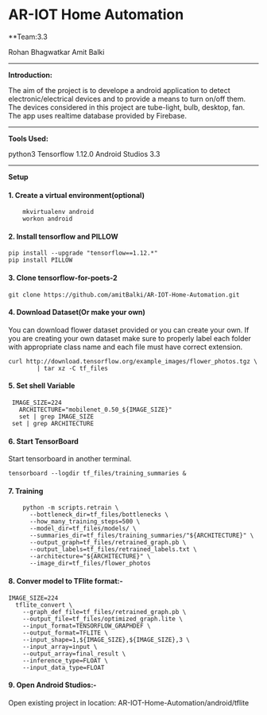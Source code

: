 # AR-IOT Home Automation

**Team:3.3

Rohan Bhagwatkar
Amit Balki

---
**Introduction:**

The aim of the project is to develope a android application to detect electronic/electrical devices and to provide a means to turn on/off them. The devices considered in this project are tube-light, bulb, desktop, fan. The app uses realtime database provided by Firebase.

---
**Tools Used:**

python3
Tensorflow 1.12.0
Android Studios 3.3

---
**Setup**

#### 1. Create a virtual environment(optional)
```
	mkvirtualenv android
	workon android
```

#### 2. Install tensorflow and PILLOW

```
pip install --upgrade "tensorflow==1.12.*"
pip install PILLOW
```

#### 3. Clone tensorflow-for-poets-2

```git clone https://github.com/amitBalki/AR-IOT-Home-Automation.git```

#### 4. Download Dataset(Or make your own)

You can download flower dataset provided or you can create your own. If you are creating your own dataset make sure to properly label each folder with appropriate class name and each file must have correct extension.

```
curl http://download.tensorflow.org/example_images/flower_photos.tgz \
    	| tar xz -C tf_files
```

#### 5. Set shell Variable
	
 ```
  IMAGE_SIZE=224
	ARCHITECTURE="mobilenet_0.50_${IMAGE_SIZE}"
	set | grep IMAGE_SIZE
  set | grep ARCHITECTURE
 ```
 
#### 6. Start TensorBoard

Start tensorboard in another terminal.
```
tensorboard --logdir tf_files/training_summaries &
``` 

#### 7. Training 

```
	python -m scripts.retrain \
	  --bottleneck_dir=tf_files/bottlenecks \
	  --how_many_training_steps=500 \
	  --model_dir=tf_files/models/ \
  	  --summaries_dir=tf_files/training_summaries/"${ARCHITECTURE}" \
  	  --output_graph=tf_files/retrained_graph.pb \
  	  --output_labels=tf_files/retrained_labels.txt \
  	  --architecture="${ARCHITECTURE}" \
  	  --image_dir=tf_files/flower_photos
```

#### 8. Conver model to TFlite format:- 
	
  ```
  IMAGE_SIZE=224
	tflite_convert \
	  --graph_def_file=tf_files/retrained_graph.pb \
	  --output_file=tf_files/optimized_graph.lite \
	  --input_format=TENSORFLOW_GRAPHDEF \
	  --output_format=TFLITE \
	  --input_shape=1,${IMAGE_SIZE},${IMAGE_SIZE},3 \
	  --input_array=input \
	  --output_array=final_result \
	  --inference_type=FLOAT \
	  --input_data_type=FLOAT
```

####  9. Open Android Studios:- 

Open existing project in location: AR-IOT-Home-Automation/android/tflite
